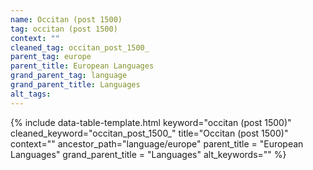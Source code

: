 ```yaml
---
name: Occitan (post 1500)
tag: occitan (post 1500)
context: ""
cleaned_tag: occitan_post_1500_
parent_tag: europe
parent_title: European Languages
grand_parent_tag: language
grand_parent_title: Languages
alt_tags: 
---
```


{% include data-table-template.html 
  keyword="occitan (post 1500)" 
  cleaned_keyword="occitan_post_1500_" 
  title="Occitan (post 1500)"
  context=""
  ancestor_path="language/europe" 
  parent_title = "European Languages"
  grand_parent_title = "Languages"
  alt_keywords=""
%}

